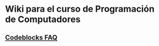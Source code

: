# Wiki para el curso de Programación de Computadores

## [Codeblocks FAQ](./CodeBlocks/CodeBlocksFAQ.md) 
